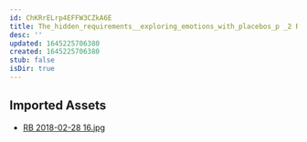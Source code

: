 ```yaml
---
id: ChKRrELrp4EFFW3CZkA6E
title: The_hidden_requirements__exploring_emotions_with_placebos_p _2 Resources
desc: ''
updated: 1645225706380
created: 1645225706380
stub: false
isDir: true
---
```

## Imported Assets
- [RB 2018-02-28 16.jpg](/assets/rb-2018-02-28-16.jpg)
